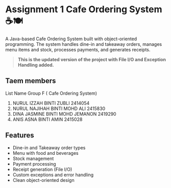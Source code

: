 # Assignment 1 Cafe Ordering System ☕🍽️

A Java-based Cafe Ordering System built with object-oriented programming. The system handles dine-in and takeaway orders, manages menu items and stock, processes payments, and generates receipts.

> **This is the updated version of the project with File I/O and Exception Handling added.**
## Taem members
List Name Group F ( Cafe Ordering System)
1. NURUL IZZAH BINTI ZUBLI 2414054
2. NURUL NAJIHAH BINTI MOHD ALI 2415830
3. ⁠DINA JASMINE BINTI MOHD JEMANON 2419290
4. ⁠ANIS ASNA BINTI AMIN 2415028
## Features

- Dine-in and Takeaway order types
- Menu with food and beverages
- Stock management
- Payment processing
- Receipt generation (File I/O)
- Custom exceptions and error handling
- Clean object-oriented design



